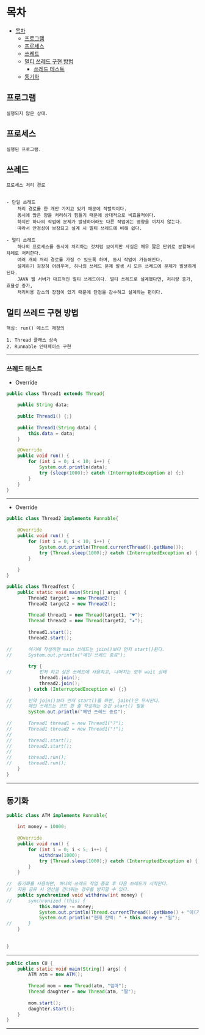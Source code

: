 # 목차
- [목차](#목차)
  - [프로그램](#프로그램)
  - [프로세스](#프로세스)
  - [쓰레드](#쓰레드)
  - [멀티 쓰레드 구현 방법](#멀티-쓰레드-구현-방법)
    - [쓰레드 테스트](#쓰레드-테스트)
  - [동기화](#동기화)
## 프로그램
	실행되지 않은 상태.

## 프로세스
	실행된 프로그램.

## 쓰레드
	프로세스 처리 경로


	- 단일 쓰레드
		처리 경로를 한 개만 가지고 있기 때문에 직렬적이다.
		동시에 많은 양을 처리하기 힘들기 때문에 상대적으로 비효율적이다.
		하지만 하나의 작업에 문제가 발생하더라도 다른 작업에는 영향을 끼치지 않는다.
		따라서 안정성이 보장되고 설계 시 멀티 쓰레드에 비해 쉽다.

	- 멀티 쓰레드
		하나의 프로세스를 동시에 처리하는 것처럼 보이지만 사실은 매우 짧은 단위로 분할해서 차례로 처리한다.
		여러 개의 처리 경로를 가질 수 있도록 하며, 동시 작업이 가능해진다.
		설계하기 굉장히 어려우며, 하나의 쓰레드 문제 발생 시 모든 쓰레드에 문제가 발생하게 된다.
		JAVA 웹 서버가 대표적인 멀티 쓰레드이다. 멀티 쓰레드로 설계했다면, 처리량 증가, 효율성 증가,
		처리비용 감소의 장점이 있기 때문에 단점을 감수하고 설계하는 편이다.

## 멀티 쓰레드 구현 방법
	핵심: run() 메소드 재정의

	1. Thread 클래스 상속
	2. Runnable 인터페이스 구현
---
### 쓰레드 테스트
- Override
```java
public class Thread1 extends Thread{

	public String data;
	
	public Thread1() {;}
	
	public Thread1(String data) {
		this.data = data;
	}

	@Override
	public void run() {
		for (int i = 0; i < 10; i++) {
			System.out.println(data);
			try {sleep(1000);} catch (InterruptedException e) {;}
		}
	}
}
```
---
- Override
```java
public class Thread2 implements Runnable{
	
	@Override
	public void run() {
		for (int i = 0; i < 10; i++) {
			System.out.println(Thread.currentThread().getName());
			try {Thread.sleep(1000);} catch (InterruptedException e) {;}
		}
		
	}
}
```
```java
public class ThreadTest {
	public static void main(String[] args) {
		Thread2 target1 = new Thread2();
		Thread2 target2 = new Thread2();
		
		Thread thread1 = new Thread(target1, "♥");
		Thread thread2 = new Thread(target2, "★");
		
		thread1.start();
		thread2.start();
		
//		여기에 작성하면 main 쓰레드는 join()보다 먼저 start()된다.
//		System.out.println("메인 쓰레드 종료");
		
		try {
//			먼저 하고 싶은 쓰레드에 사용하고, 나머지는 모두 wait 상태
			thread1.join();
			thread2.join();
		} catch (InterruptedException e) {;}
		
//		만약 join()보다 먼저 start()를 하면, join()은 무시된다.
//		메인 쓰레드는 코드 한 줄 작성하는 순간 start() 발동
		System.out.println("메인 쓰레드 종료");
		
//		Thread1 thread1 = new Thread1("?");
//		Thread1 thread2 = new Thread1("!");
//		
//		thread1.start();
//		thread2.start();
//		
//		thread1.run();
//		thread2.run();
	}
}
```
---
## 동기화
```java
public class ATM implements Runnable{
	
	int money = 10000;
	
	@Override
	public void run() {
		for (int i = 0; i < 5; i++) {
			withdraw(1000);
			try {Thread.sleep(1000);} catch (InterruptedException e) {;}
		}
	}
	
//	동기화를 사용하면, 하나의 쓰레드 작업 종료 후 다음 쓰레드가 시작된다.
//	자원 공유 시 연산을 건너뛰는 경우를 방지할 수 있다.
	public synchronized void withdraw(int money) {
//		synchronized (this) {
			this.money -= money;
			System.out.println(Thread.currentThread().getName() + "이(가)" + money + "원 출금");
			System.out.println("현재 잔액: " + this.money + "원");
//		}
	}
	
	
}
```
---
```java
public class CU {
	public static void main(String[] args) {
		ATM atm = new ATM();
		
		Thread mom = new Thread(atm, "엄마");
		Thread daughter = new Thread(atm, "딸");
		
		mom.start();
		daughter.start();
	}
}
```
---